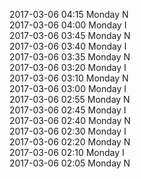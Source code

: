 2017-03-06 04:15 Monday  N  
2017-03-06 04:00 Monday  I  
2017-03-06 03:45 Monday  N  
2017-03-06 03:40 Monday  I  
2017-03-06 03:35 Monday  N  
2017-03-06 03:20 Monday  I  
2017-03-06 03:10 Monday  N  
2017-03-06 03:00 Monday  I  
2017-03-06 02:55 Monday  N  
2017-03-06 02:45 Monday  I  
2017-03-06 02:40 Monday  N  
2017-03-06 02:30 Monday  I  
2017-03-06 02:20 Monday  N  
2017-03-06 02:10 Monday  I  
2017-03-06 02:05 Monday  N  
